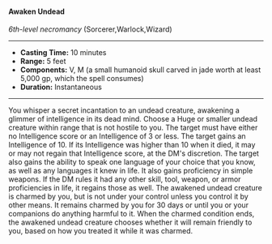 #### Awaken Undead
*6th-level necromancy* (Sorcerer,Warlock,Wizard)
___
- **Casting Time:** 10 minutes
- **Range:** 5 feet
- **Components:** V, M (a small humanoid skull carved in jade worth at least 5,000 gp, which the spell consumes)
- **Duration:** Instantaneous
---
You whisper a secret incantation to an undead
creature, awakening a glimmer of intelligence in its dead mind. Choose a Huge or smaller undead
creature within range that is not hostile to you. The
target must have either no Intelligence score or an
Intelligence of 3 or less. The target gains an
Intelligence of 10. If its Intelligence was higher than
10 when it died, it may or may not regain that
Intelligence score, at the DM's discretion. The
target also gains the ability to speak one language of
your choice that you know, as well as any languages
it knew in life. It also gains proficiency in simple
weapons. If the DM rules it had any other skill, tool,
weapon, or armor proficiencies in life, it regains
those as well.
The awakened undead creature is charmed by
you, but is not under your control unless you
control it by other means. It remains charmed by
you for 30 days or until you or your companions do
anything harmful to it. When the charmed
condition ends, the awakened undead creature
chooses whether it will remain friendly to you,
based on how you treated it while it was charmed.

